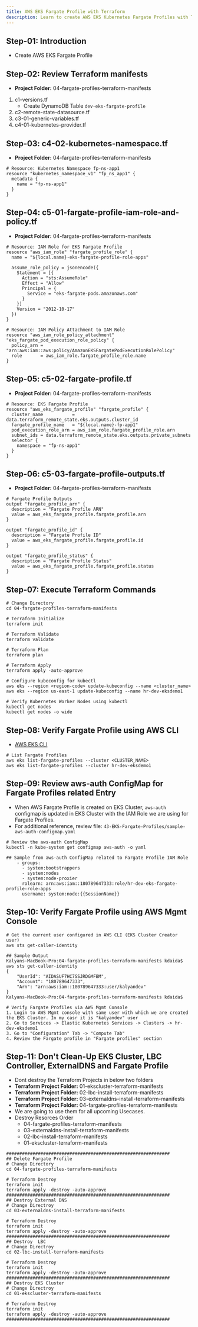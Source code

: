 ```yaml
---
title: AWS EKS Fargate Profile with Terraform
description: Learn to create AWS EKS Kubernetes Fargate Profiles with Terraform
---
```

## Step-01: Introduction
- Create AWS EKS Fargate Profile

## Step-02: Review Terraform manifests
- **Project Folder:** 04-fargate-profiles-terraform-manifests
1. c1-versions.tf
   - Create DynamoDB Table `dev-eks-fargate-profile`
2. c2-remote-state-datasource.tf
3. c3-01-generic-variables.tf
4. c4-01-kubernetes-provider.tf

## Step-03: c4-02-kubernetes-namespace.tf
- **Project Folder:** 04-fargate-profiles-terraform-manifests
```t
# Resource: Kubernetes Namespace fp-ns-app1
resource "kubernetes_namespace_v1" "fp_ns_app1" {
  metadata {
    name = "fp-ns-app1"
  }
}
```

## Step-04: c5-01-fargate-profile-iam-role-and-policy.tf
- **Project Folder:** 04-fargate-profiles-terraform-manifests
```t
# Resource: IAM Role for EKS Fargate Profile
resource "aws_iam_role" "fargate_profile_role" {
  name = "${local.name}-eks-fargate-profile-role-apps"

  assume_role_policy = jsonencode({
    Statement = [{
      Action = "sts:AssumeRole"
      Effect = "Allow"
      Principal = {
        Service = "eks-fargate-pods.amazonaws.com"
      }
    }]
    Version = "2012-10-17"
  })
}

# Resource: IAM Policy Attachment to IAM Role
resource "aws_iam_role_policy_attachment" "eks_fargate_pod_execution_role_policy" {
  policy_arn = "arn:aws:iam::aws:policy/AmazonEKSFargatePodExecutionRolePolicy"
  role       = aws_iam_role.fargate_profile_role.name
}
```

## Step-05: c5-02-fargate-profile.tf
- **Project Folder:** 04-fargate-profiles-terraform-manifests
```t
# Resource: EKS Fargate Profile
resource "aws_eks_fargate_profile" "fargate_profile" {
  cluster_name           = data.terraform_remote_state.eks.outputs.cluster_id
  fargate_profile_name   = "${local.name}-fp-app1"
  pod_execution_role_arn = aws_iam_role.fargate_profile_role.arn
  subnet_ids = data.terraform_remote_state.eks.outputs.private_subnets
  selector {
    namespace = "fp-ns-app1"
  }
}
```


## Step-06: c5-03-fargate-profile-outputs.tf
- **Project Folder:** 04-fargate-profiles-terraform-manifests
```t
# Fargate Profile Outputs
output "fargate_profile_arn" {
  description = "Fargate Profile ARN"
  value = aws_eks_fargate_profile.fargate_profile.arn 
}

output "fargate_profile_id" {
  description = "Fargate Profile ID"
  value = aws_eks_fargate_profile.fargate_profile.id 
}

output "fargate_profile_status" {
  description = "Fargate Profile Status"
  value = aws_eks_fargate_profile.fargate_profile.status
}
```

## Step-07: Execute Terraform Commands
```t
# Change Directory 
cd 04-fargate-profiles-terraform-manifests

# Terraform Initialize
terraform init

# Terraform Validate
terraform validate

# Terraform Plan
terraform plan

# Terraform Apply
terraform apply -auto-approve

# Configure kubeconfig for kubectl
aws eks --region <region-code> update-kubeconfig --name <cluster_name>
aws eks --region us-east-1 update-kubeconfig --name hr-dev-eksdemo1

# Verify Kubernetes Worker Nodes using kubectl
kubectl get nodes
kubectl get nodes -o wide
```

## Step-08: Verify Fargate Profile using AWS CLI
- [AWS EKS CLI](https://awscli.amazonaws.com/v2/documentation/api/2.1.29/reference/eks/index.html)
```t
# List Fargate Profiles
aws eks list-fargate-profiles --cluster <CLUSTER_NAME>
aws eks list-fargate-profiles --cluster hr-dev-eksdemo1
```
## Step-09: Review aws-auth ConfigMap for Fargate Profiles related Entry
- When AWS Fargate Profile is created on EKS Cluster, `aws-auth` configmap is updated in EKS Cluster with the IAM Role we are using for Fargate Profiles. 
- For additional reference, review file: `43-EKS-Fargate-Profiles/sample-aws-auth-configmap.yaml`
```t
# Review the aws-auth ConfigMap
kubectl -n kube-system get configmap aws-auth -o yaml

## Sample from aws-auth ConfigMap related to Fargate Profile IAM Role
    - groups:
      - system:bootstrappers
      - system:nodes
      - system:node-proxier
      rolearn: arn:aws:iam::180789647333:role/hr-dev-eks-fargate-profile-role-apps
      username: system:node:{{SessionName}}
```

## Step-10: Verify Fargate Profile using AWS Mgmt Console
```t
# Get the current user configured in AWS CLI (EKS Cluster Creator user)
aws sts get-caller-identity

## Sample Output
Kalyans-MacBook-Pro:04-fargate-profiles-terraform-manifests kdaida$ aws sts get-caller-identity
{
    "UserId": "AIDASUF7HC7SSJRDGMFBM",
    "Account": "180789647333",
    "Arn": "arn:aws:iam::180789647333:user/kalyandev"
}
Kalyans-MacBook-Pro:04-fargate-profiles-terraform-manifests kdaida$ 

# Verify Fargate Profiles via AWS Mgmt Console
1. Login to AWS Mgmt console with same user with which we are created the EKS Cluster. In my casr it is "kalyandev" user
2. Go to Services -> Elastic Kubernetes Services -> Clusters -> hr-dev-eksdemo1
3. Go to "Configuration" Tab -> "Compute Tab"   
4. Review the Fargate profile in "Fargate profiles" section
```


## Step-11: Don't Clean-Up EKS Cluster, LBC Controller, ExternalDNS and Fargate Profile
- Dont destroy the Terraform Projects in below two folders
- **Terraform Project Folder:** 01-ekscluster-terraform-manifests
- **Terraform Project Folder:** 02-lbc-install-terraform-manifests
- **Terraform Project Folder:** 03-externaldns-install-terraform-manifests
- **Terraform Project Folder:** 04-fargate-profiles-terraform-manifests
- We are going to use them for all upcoming Usecases.
- Destroy Resorces Order
  - 04-fargate-profiles-terraform-manifests
  - 03-externaldns-install-terraform-manifests
  - 02-lbc-install-terraform-manifests
  - 01-ekscluster-terraform-manifests
```t
##############################################################
## Delete Fargate Profile
# Change Directory
cd 04-fargate-profiles-terraform-manifests

# Terraform Destroy
terraform init
terraform apply -destroy -auto-approve
##############################################################
## Destroy External DNS
# Change Directroy
cd 03-externaldns-install-terraform-manifests

# Terraform Destroy
terraform init
terraform apply -destroy -auto-approve
##############################################################
## Destroy  LBC
# Change Directroy
cd 02-lbc-install-terraform-manifests

# Terraform Destroy
terraform init
terraform apply -destroy -auto-approve
##############################################################
## Destroy EKS Cluster
# Change Directroy
cd 01-ekscluster-terraform-manifests

# Terraform Destroy
terraform init
terraform apply -destroy -auto-approve
##############################################################
```







